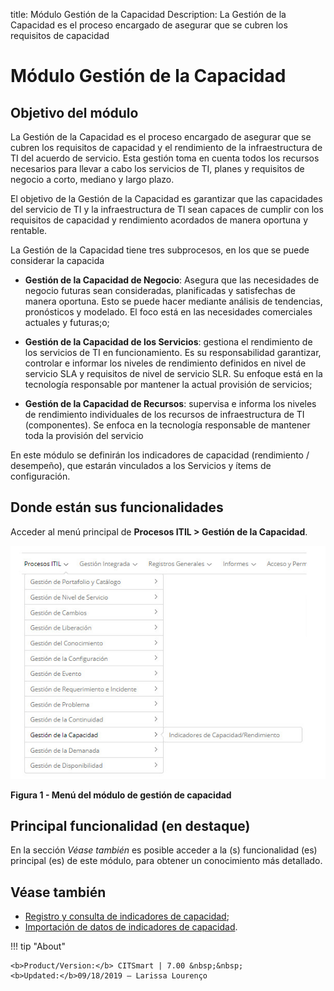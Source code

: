 title: Módulo Gestión de la Capacidad
Description: La Gestión de la Capacidad es el proceso encargado de asegurar que se cubren los requisitos de capacidad  
# Módulo Gestión de la Capacidad

Objetivo del módulo
--------------------

La Gestión de la Capacidad es el proceso encargado de asegurar que se cubren los requisitos de capacidad y el rendimiento de la 
infraestructura de TI del acuerdo de servicio. Esta gestión toma en cuenta todos los recursos necesarios para llevar a cabo los 
servicios de TI, planes y requisitos de negocio a corto, mediano y largo plazo.

El objetivo de la Gestión de la Capacidad es garantizar que las capacidades del servicio de TI y la infraestructura de TI sean 
capaces de cumplir con los requisitos de capacidad y rendimiento acordados de manera oportuna y rentable.

La Gestión de la Capacidad tiene tres subprocesos, en los que se puede considerar la capacida

- **Gestión de la Capacidad de Negocio**: Asegura que las necesidades de negocio futuras sean consideradas, planificadas y 
satisfechas de manera oportuna. Esto se puede hacer mediante análisis de tendencias, pronósticos y modelado. El foco está en las 
necesidades comerciales actuales y futuras;o;

- **Gestión de la Capacidad de los Servicios**: gestiona el rendimiento de los servicios de TI en funcionamiento. Es su responsabilidad garantizar, controlar e informar los niveles de rendimiento definidos en nivel de servicio SLA y requisitos de nivel de servicio SLR. Su enfoque está en la tecnología responsable por mantener la actual provisión de servicios;

- **Gestión de la Capacidad de Recursos**: supervisa e informa los niveles de rendimiento individuales de los recursos de 
infraestructura de TI (componentes). Se enfoca en la tecnología responsable de mantener toda la provisión del servicio

En este módulo se definirán los indicadores de capacidad (rendimiento / desempeño), que estarán vinculados a los Servicios y 
ítems de configuración.

Donde están sus funcionalidades
---------------------------------

Acceder al menú principal de **Procesos ITIL > Gestión de la Capacidad**.

![Menu](images/modulo.img1.jpg)

**Figura 1 - Menú del módulo de gestión de capacidad**

Principal funcionalidad (en destaque)
----------------------------------------

En la sección *Véase también* es posible acceder a la (s) funcionalidad (es) principal (es) de este módulo, para obtener un 
conocimiento más detallado.

Véase también
--------------

- [Registro y consulta de indicadores de capacidad](/es-es/citsmart-platform-7/processes/capacity/capacity-indicators.html);
- [Importación de datos de indicadores de capacidad](/es-es/citsmart-platform-7/processes/capacity/data-import-capacity.html).

!!! tip "About"

    <b>Product/Version:</b> CITSmart | 7.00 &nbsp;&nbsp;
    <b>Updated:</b>09/18/2019 – Larissa Lourenço

